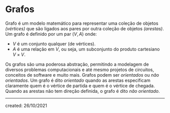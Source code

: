 # Grafos
Grafo é um modelo matemático para representar uma coleção de objetos *(vértices)* que são ligados aos pares por outra coleção de objetos *(arestas)*.
Um grafo é definido por um par $(V, A)$ onde:
- $V$ é um conjunto qualquer (de vértices).
- $A$ é uma relação em $V$, ou seja, um subconjunto do produto cartesiano $V \times V$.

Os grafos são uma poderosa abstração, permitindo a modelagem de diversos problemas computacionais e até mesmo projetos de circuitos, conceitos de software e muito mais.
Grafos podem ser *orientados* ou *não orientados*. Um grafo é dito *orientado* quando as arestas especificam claramente quem é o vértice de partida e quem é o vértice de chegada. Quando as arestas não tem direção definida, o grafo é dito *não orientado*.

---

created: 26/10/2021
